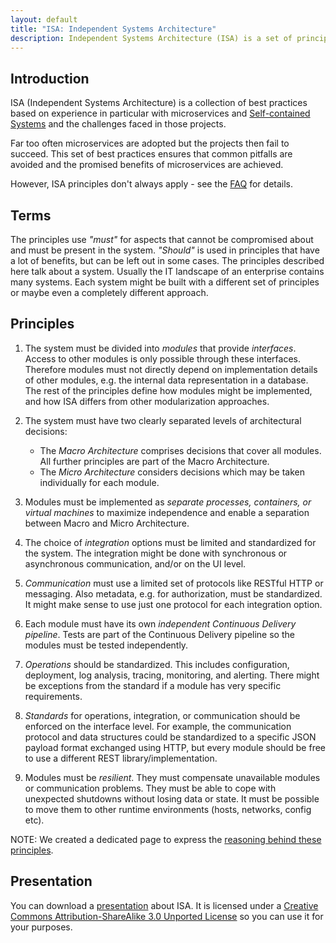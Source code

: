 ```yaml
---
layout: default
title: "ISA: Independent Systems Architecture"
description: Independent Systems Architecture (ISA) is a set of principles useful in microservices applications
---
```


## Introduction

ISA (Independent Systems Architecture) is a collection of best practices based on
experience in particular with microservices and
[Self-contained Systems](http://scs-architecture.org) and the
challenges faced in those projects.

Far too often microservices are adopted but the projects then fail to
succeed. This set of best practices ensures that common pitfalls are
avoided and the promised benefits of microservices are achieved.

However, ISA principles don't always apply - see the [FAQ](https://isa-principles.org/faq.html#is-isa-finally-the-silver-bullet-we-have-all-been-waiting-for) for details.

<script async class="speakerdeck-embed" data-id="bfc13f5bca9141668ff6fbe603137216" data-ratio="1.33333333333333" src="//speakerdeck.com/assets/embed.js"></script>

## Terms

The principles use *"must"* for
aspects that cannot be compromised about and must be present in the
system. *"Should"* is used in principles that have a lot of benefits, but can be
left out in some cases. The principles described here talk about a
system. Usually the IT landscape of an enterprise contains many
systems. Each system might be built with a different set of principles
or maybe even a completely different approach.

## Principles

1. The system must be divided into *modules* that provide
    *interfaces*. Access to other modules is only possible through these
	interfaces. Therefore modules must not directly depend on implementation details
    of other modules, e.g. the internal data representation in a database.
	The rest of the principles define how
	modules might be implemented, and how ISA differs from other
	modularization approaches.
   
2. The system must have two clearly separated levels of architectural decisions:
   - The *Macro Architecture* comprises decisions that cover all
   modules. All further principles are part of the Macro
   Architecture. 
   - The *Micro Architecture* considers decisions which may be taken
   individually for each module.
   
3. Modules must be implemented as *separate processes, containers, or
    virtual machines* to maximize independence and enable a separation between
    Macro and Micro Architecture.

4. The choice of *integration* options must be limited and standardized
   for the system. The integration might be done with synchronous or
   asynchronous communication, and/or on the UI level.
   
5. *Communication* must use a limited set of protocols like RESTful HTTP or
   messaging. Also metadata, e.g. for authorization, must be
   standardized. It might make sense to use just one protocol for each
   integration option.
   
6. Each module must have its own *independent Continuous Delivery
   pipeline*. Tests are part of the Continuous Delivery pipeline so the
   modules must be tested independently.
   
7. *Operations* should be standardized. This includes configuration, 
   deployment, log analysis, tracing, monitoring, and alerting. There might be
   exceptions from the standard if a module has very specific
   requirements.
   
8. *Standards* for operations, integration, or communication should be
   enforced on the interface level. For example, the communication protocol
   and data structures could be standardized to a specific JSON payload format
   exchanged using HTTP, but
   every module should be free to use a different REST library/implementation.
   
9. Modules must be *resilient*. They must compensate unavailable
   modules or communication problems. They must be able to cope with
   unexpected shutdowns without losing data or state. It must be
   possible to move them to other runtime environments (hosts,
   networks, config etc).
   
NOTE: We created a dedicated page to express the [reasoning behind these principles](/reasoning.html).


## Presentation

You can download a [presentation](./slidedeck/ISA.pptx) about
ISA. It is licensed under a [Creative Commons
Attribution-ShareAlike 3.0 Unported License](https://creativecommons.org/licenses/by-sa/3.0/) so you can use it for your
purposes.
